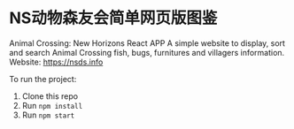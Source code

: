 
# NS动物森友会简单网页版图鉴
Animal Crossing: New Horizons React APP
A simple website to display, sort and search Animal Crossing fish, bugs, furnitures and villagers information.
Website: https://nsds.info

To run the project:
1. Clone this repo
2. Run `npm install`
3. Run `npm start`
